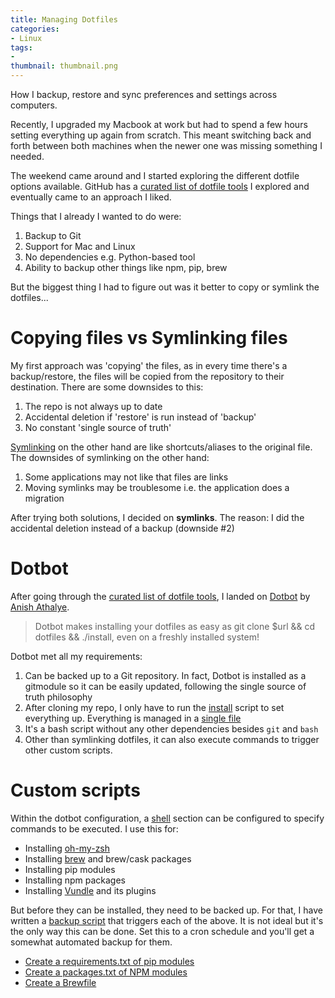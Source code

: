 ```yaml
---
title: Managing Dotfiles
categories:
- Linux
tags:
- 
thumbnail: thumbnail.png
---
```


How I backup, restore and sync preferences and settings across computers.

<!-- more -->

Recently, I upgraded my Macbook at work but had to spend a few hours setting everything up again from scratch. This meant switching back and forth between both machines when the newer one was missing something I needed.

The weekend came around and I started exploring the different dotfile options available. GitHub has a [curated list of dotfile tools](https://dotfiles.github.io/) I explored and eventually came to an approach I liked.

Things that I already I wanted to do were:

1. Backup to Git
2. Support for Mac and Linux
3. No dependencies e.g. Python-based tool
4. Ability to backup other things like npm, pip, brew

But the biggest thing I had to figure out was it better to copy or symlink the dotfiles...

# Copying files vs Symlinking files

My first approach was 'copying' the files, as in every time there's a backup/restore, the files will be copied from the repository to their destination. There are some downsides to this:

1. The repo is not always up to date
2. Accidental deletion if 'restore' is run instead of 'backup'
3. No constant 'single source of truth'

[Symlinking](https://en.wikipedia.org/wiki/Symbolic_link) on the other hand are like shortcuts/aliases to the original file. The downsides of symlinking on the other hand:
1. Some applications may not like that files are links
2. Moving symlinks may be troublesome i.e. the application does a migration

After trying both solutions, I decided on **symlinks**. The reason: I did the accidental deletion instead of a backup (downside #2)

# Dotbot

After going through the [curated list of dotfile tools](https://dotfiles.github.io/), I landed on [Dotbot](https://github.com/anishathalye/dotbot) by [Anish Athalye](https://github.com/anishathalye).

> Dotbot makes installing your dotfiles as easy as git clone $url && cd dotfiles && ./install, even on a freshly installed system!

Dotbot met all my requirements:
1. Can be backed up to a Git repository. In fact, Dotbot is installed as a gitmodule so it can be easily updated, following the single source of truth philosophy
2. After cloning my repo, I only have to run the [install](https://github.com/calvinbui/dotfiles/blob/master/install) script to set everything up. Everything is managed in a [single file](https://github.com/calvinbui/dotfiles/blob/master/config.yaml)
3. It's a bash script without any other dependencies besides `git` and `bash`
4. Other than symlinking dotfiles, it can also execute commands to trigger other custom scripts.

# Custom scripts
Within the dotbot configuration, a [shell](https://github.com/anishathalye/dotbot/#shell) section can be configured to specify commands to be executed. I use this for:
- Installing [oh-my-zsh](https://github.com/robbyrussell/oh-my-zsh)
- Installing [brew](https://brew.sh/) and brew/cask packages
- Installing pip modules
- Installing npm packages
- Installing [Vundle](https://github.com/VundleVim/Vundle.vim) and its plugins

But before they can be installed, they need to be backed up. For that, I have written a [backup script](https://github.com/calvinbui/dotfiles/blob/master/backup.sh) that triggers each of the above. It is not ideal but it's the only way this can be done. Set this to a cron schedule and you'll get a somewhat automated backup for them.

- [Create a requirements.txt of pip modules](https://github.com/calvinbui/dotfiles/blob/master/pip/backup.sh)
- [Create a packages.txt of NPM modules](https://github.com/calvinbui/dotfiles/blob/master/npm/backup.sh)
- [Create a Brewfile](https://github.com/calvinbui/dotfiles/blob/master/mac/generate-brewfile.sh)
